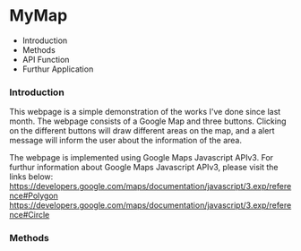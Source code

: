 # MyMap
* Introduction
* Methods
* API Function
* Furthur Application


### Introduction
This webpage is a simple demonstration of the works I've done since last month. The webpage consists of a Google Map and three buttons.
Clicking on the different buttons will draw different areas on the map, and a alert message will inform the user about the information of the area.


The webpage is implemented using Google Maps Javascript APIv3.
For furthur information about Google Maps Javascript APIv3, please visit the links below:
  https://developers.google.com/maps/documentation/javascript/3.exp/reference#Polygon
  https://developers.google.com/maps/documentation/javascript/3.exp/reference#Circle
  
### Methods
  
